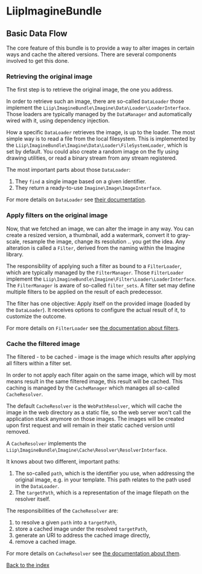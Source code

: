 # LiipImagineBundle

## Basic Data Flow

The core feature of this bundle is to provide a way to alter images in certain ways and cache the altered versions.
There are several components involved to get this done.

### Retrieving the original image

The first step is to retrieve the original image, the one you address.

In order to retrieve such an image, there are so-called `DataLoader` those implement the `Liip\ImagineBundle\Imagine\Data\Loader\LoaderInterface`.
Those loaders are typically managed by the `DataManager` and automatically wired with it, using dependency injection.

How a specific `DataLoader` retrieves the image, is up to the loader. The most simple way is to read a file from the local filesystem. This is implemented by the `Liip\ImagineBundle\Imagine\Data\Loader\FileSystemLoader`, which is set by default.
You could also create a random image on the fly using drawing utilities, or read a binary stream from any stream registered.

The most important parts about those `DataLoader`:

1. They `find` a single image based on a given identifier.
2. They return a ready-to-use `Imagine\Image\ImageInterface`.

For more details on `DataLoader` see [their documentation](data-loaders.md).

### Apply filters on the original image

Now, that we fetched an image, we can alter the image in any way. You can create a resized version, a thumbnail, add a watermark, convert it to gray-scale, resample the image, change its resolution .. you get the idea.
Any alteration is called a `Filter`, derived from the naming within the Imagine library.

The responsibility of applying such a filter as bound to a `FilterLoader`, which are typically managed by the `FilterManager`. Those `FilterLoader` implement the `Liip\ImagineBundle\Imagine\Filter\Loader\LoaderInterface`.
The `FilterManager` is aware of so-called `filter_sets`. A filter set may define multiple filters to be applied on the result of each predecessor.

The filter has one objective: Apply itself on the provided image (loaded by the `DataLoader`).
It receives options to configure the actual result of it, to customize the outcome.

For more details on `FilterLoader` see [the documentation about filters](filters.md).

### Cache the filtered image

The filtered - to be cached - image is the image which results after applying all filters within a filter set.

In order to not apply each filter again on the same image, which will by most means result in the same filtered image, this result will be cached.
This caching is managed by the `CacheManager` which manages all so-called `CacheResolver`.

The default `CacheResolver` is the `WebPathResolver`, which will cache the image in the web directory as a static file, so the web server won't call the application stack anymore on those images.
The images will be created upon first request and will remain in their static cached version until removed.

A `CacheResolver` implements the `Liip\ImagineBundle\Imagine\Cache\Resolver\ResolverInterface`.

It knows about two different, important paths:

1. The so-called `path`, which is the identifier you use, when addressing the original image, e.g. in your template. This path relates to the path used in the `DataLoader`.
2. The `targetPath`, which is a representation of the image filepath on the resolver itself.

The responsibilities of the `CacheResolver` are:

1. to resolve a given `path` into a `targetPath`,
2. store a cached image under the resolved `targetPath`,
3. generate an URI to address the cached image directly,
4. remove a cached image.

For more details on `CacheResolver` see [the documentation about them](cache-resolvers.md).

[Back to the index](index.md)

